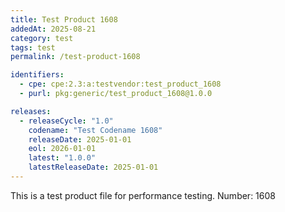 ```yaml
---
title: Test Product 1608
addedAt: 2025-08-21
category: test
tags: test
permalink: /test-product-1608

identifiers:
  - cpe: cpe:2.3:a:testvendor:test_product_1608
  - purl: pkg:generic/test_product_1608@1.0.0

releases:
  - releaseCycle: "1.0"
    codename: "Test Codename 1608"
    releaseDate: 2025-01-01
    eol: 2026-01-01
    latest: "1.0.0"
    latestReleaseDate: 2025-01-01
---
```


This is a test product file for performance testing. Number: 1608
